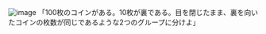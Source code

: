
![image](https://gyazo.com/288e7f3b64b1e191202fa0a1e9dd4402/thumb/1000)
「100枚のコインがある。10枚が裏である。目を閉じたまま、裏を向いたコインの枚数が同じであるような2つのグループに分けよ」
